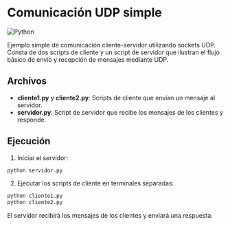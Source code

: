 # Comunicación UDP simple

![Python](https://img.shields.io/badge/Python-FFD43B?style=for-the-badge&logo=python&logoColor=blue)

Ejemplo simple de comunicación cliente-servidor utilizando sockets UDP. Consta de dos scripts de cliente y un script de servidor que ilustran el flujo básico de envío y recepción de mensajes mediante UDP.

## Archivos

- **cliente1.py** y **cliente2.py**: Scripts de cliente que envían un mensaje al servidor.
- **servidor.py**: Script de servidor que recibe los mensajes de los clientes y responde.

## Ejecución

1. Iniciar el servidor:

```bash
python servidor.py
```

2. Ejecutar los scripts de cliente en terminales separadas:

```bash
python cliente1.py
python cliente2.py
```

El servidor recibirá los mensajes de los clientes y enviará una respuesta.
